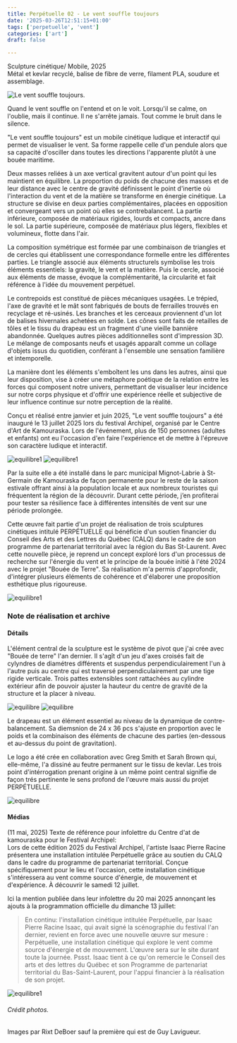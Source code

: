 ```yaml
---
title: Perpétuelle 02 - Le vent souffle toujours
date: '2025-03-26T12:51:15+01:00'
tags: ['perpetuelle', 'vent']
categories: ['art']
draft: false

--- 
```

Sculpture cinétique/ Mobile, 2025    
Métal et kevlar recyclé, balise de fibre de verre, filament PLA, soudure et assemblage.

![Le vent souffle toujours](/hugo-isaac/img/bouee1.jpg).  

Quand le vent souffle on l'entend et on le voit. Lorsqu'il se calme, on l'oublie, mais il continue. Il ne s'arrête jamais. Tout comme le bruit dans le silence. 

"Le vent souffle toujours" est un mobile cinétique ludique et interactif qui permet de visualiser le vent. Sa forme rappelle celle d'un pendule alors que sa capacité d'osciller dans toutes les directions l'apparente plutôt à une bouée maritime.   

Deux masses reliées à un axe vertical gravitent autour d'un point qui les maintient en équilibre. La proportion du poids de chacune des masses et de leur distance avec le centre de gravité définissent le point d'inertie où l'interaction du vent et de la matière se transforme en énergie cinétique. La structure se divise en deux parties complémentaires, placées en opposition et convergeant vers un point où elles se contrebalancent. La partie inférieure, composée de matériaux rigides, lourds et compacts, ancre dans le sol. La partie supérieure, composée de matériaux plus légers, flexibles et volumineux, flotte dans l'air. 

La composition symétrique est formée par une combinaison de triangles et de cercles qui établissent une correspondance formelle entre les différentes parties. Le triangle associé aux éléments structurels symbolise les trois éléments essentiels: la gravité, le vent et la matière. Puis le cercle, associé aux éléments de masse, évoque la complémentarité, la circularité et fait référence à l'idée du mouvement perpétuel.

Le contrepoids est constitué de pièces mécaniques usagées. Le trépied, l'axe de gravité et le mât sont fabriqués de bouts de ferrailles trouvés en recyclage et ré-usinés. Les branches et les cerceaux proviennent d'un lot de balises hivernales achetées en solde. Les cônes sont faits de retailles de tôles et le tissu du drapeau est un fragment d'une vieille bannière abandonnée. Quelques autres pièces additionnelles sont d'impression 3D. 
Le mélange de composants neufs et usagés apparaît comme un collage d'objets issus du quotidien, conférant à l'ensemble une sensation familière et intemporelle.  

La manière dont les éléments s'emboîtent les uns dans les autres, ainsi que leur disposition, vise à créer une métaphore poétique de la relation entre les forces qui composent notre univers, permettant de visualiser leur incidence sur notre corps physique et d'offrir une expérience réelle et subjective de leur influence continue sur notre perception de la réalité.

Conçu et réalisé entre janvier et juin 2025, "Le vent souffle toujours" a été inauguré le 13 juillet 2025 lors du festival Archipel, organisé par le Centre d'Art de Kamouraska. Lors de l'événement, plus de 150 personnes (adultes et enfants) ont eu l'occasion d'en faire l'expérience et de mettre à l'épreuve son caractère ludique et interactif.   

![equilibre1](/hugo-isaac/img/equilibre055.jpg)
![equilibre1](/hugo-isaac/img/equilibre001.jpg)  

Par la suite elle a été installé dans le parc municipal Mignot-Labrie à St-Germain de Kamouraska de façon permanente pour le reste de la saison estivale offrant ainsi à la population locale et aux nombreux touristes qui fréquentent la région de la découvrir. 
Durant cette période, j’en profiterai pour tester sa résilience face à différentes intensités de vent sur une période prolongée.

Cette œuvre fait partie d'un projet de réalisation de trois sculptures cinétiques intitulé PERPÉTUELLE qui bénéficie d'un soutien financier du Conseil des Arts et des Lettres du Québec (CALQ) dans le cadre de son programme de partenariat territorial avec la région du Bas St-Laurent. Avec cette nouvelle pièce, je reprend un concept exploré lors d'un processus de recherche sur l'énergie du vent et le principe de la bouée initié à l'été 2024 avec le projet "Bouée de Terre". Sa réalisation m'a permis d'approfondir, d'intégrer plusieurs éléments de cohérence et d'élaborer une proposition esthétique plus rigoureuse. 

![equilibre1](/hugo-isaac/img/equilibre046.jpg)   
   

### Note de réalisation et archive 

#### Détails 

L'élément central de la sculpture est le système de pivot que j'ai crée avec "Bouée de terre" l'an dernier. Il s'agît d'un jeu d'axes croisés fait de cylyndres de diamétres différents et suspendus perpendiculairement l'un à l'autre puis au centre qui est traversé perpendiculairement par une tige rigide verticale. Trois pattes extensibles sont rattachées au cylindre extérieur afin de pouvoir ajuster la hauteur du centre de gravité de la structure et la placer à niveau.     

![equilibre](/hugo-isaac/img/equilibre082.jpg)
![equilibre](/hugo-isaac/img/equilibre076.jpg)

Le drapeau est un élément essentiel au niveau de la dynamique de contre-balancement. Sa diemsnion de 24 x 36 pcs s'ajuste en proportion avec le poids et la combinaison des éléments de chacune des parties (en-dessous et au-dessus du point de gravitation).   

Le logo a été crée en collaboration avec Greg Smith et Sarah Brown qui, elle-même, l'a dissiné au feutre permanent sur le tissu de kevlar. Les trois point d'intérrogation prenant origine à un même point central signifie de façon trés pertinente le sens profond de l'œuvre mais aussi du projet PERPÉTUELLE. 

![equilibre](/hugo-isaac/img/equilibre040.jpg)
  

#### Médias
(11 mai, 2025)
Texte de référence pour infolettre du Centre d'at de kamouraska pour le Festival Archipel:   
Lors de cette édition 2025 du Festival Archipel, l'artiste Isaac Pierre Racine présentera une installation intitulée Perpétuelle grâce au soutien du CALQ dans le cadre du programme de partenariat territorial. Conçue spécifiquement pour le lieu et l'occasion, cette installation cinétique s'intéressera au vent comme source d'énergie, de mouvement et d'expérience. À découvrir le samedi 12 juillet. 

Ici la mention publiée dans leur infolettre du 20 mai 2025 annonçant les ajouts à la programmation officielle du dimanche 13 juillet:   

> En continu: l'installation cinétique intitulée Perpétuelle, par Isaac Pierre Racine 
Isaac, qui avait signé la scénographie du festival l'an dernier, revient en force avec une nouvelle œuvre sur mesure : Perpétuelle, une installation cinétique qui explore le vent comme source d'énergie et de mouvement. L'œuvre sera sur le site durant toute la journée.
Pssst. Isaac tient à ce qu'on remercie le Conseil des arts et des lettres du Québec et son Programme de partenariat territorial du Bas-Saint-Laurent, pour l'appui financier à la réalisation de son projet. 

![equilibre1](/hugo-isaac/img/equilibre086.jpg)  

###### Crédit photos.
Images par Rixt DeBoer sauf la première qui est de Guy Lavigueur.   